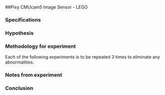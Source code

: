 ##Pixy CMUcam5 Image Sensor - LEGO




### Specifications



### Hypothesis


### Methodology for experiment

Each of the following experiments is to be repeated 3 times to eliminate any abnormalities.

### Notes from experiment

### Conclusion

[^Pixy_Lego_wiki]: Pixy CMUcam5 Image Sensor LEGO - https://docs.pixycam.com/wiki/doku.php?id=wiki:v1:introduction_and_background;
